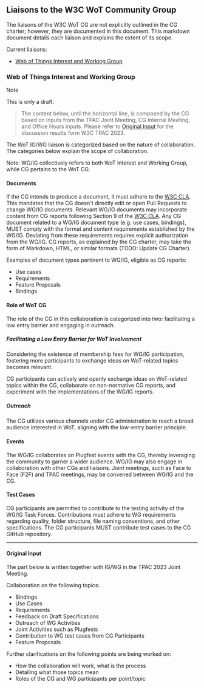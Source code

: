 ## Liaisons to the W3C WoT Community Group

The liaisons of the W3C WoT CG are not explicitly outlined in the CG charter; however, they are documented in this document. 
This markdown document details each liaison and explains the extent of its scope.

Current liaisons:

- [Web of Things Interest and Working Group](#web-of-things-interest-and-working-group)

### Web of Things Interest and Working Group

> [!NOTE] 
> This is only a draft.

> The content below, until the horizontal line, is composed by the CG based on inputs from the TPAC Joint Meeting, CG Internal Meeting, and Office Hours inputs. Please refer to [Original Input](#original-input) for the discussion results form W3C TPAC 2023.

The WoT IG/WG liaison is categorized based on the nature of collaboration. 
The categories below explain the scope of collaboration.

Note: WG/IG collectively refers to both WoT Interest and Working Group, while CG pertains to the WoT CG.

#### Documents

If the CG intends to produce a document, it must adhere to the [W3C CLA](https://www.w3.org/community/about/process/cla/).
This mandates that the CG doesn't directly edit or open Pull Requests to change WG/IG documents.
Relevant WG/IG documents may incorporate content from CG reports following Section 9 of the [W3C CLA](https://www.w3.org/community/about/process/cla/).
Any CG document related to a WG/IG document type (e.g. use cases, bindings), MUST comply with the format and content requirements established by the WG/IG. 
Deviating from these requirements requires explicit authorization from the WG/IG.
CG reports, as explained by the CG charter, may take the form of Markdown, HTML, or similar formats (TODO: Update CG Charter).

Examples of document types pertinent to WG/IG, eligible as CG reports:

- Use cases
- Requirements
- Feature Proposals
- Bindings

#### Role of WoT CG

The role of the CG in this collaboration is categorized into two: facilitating a low entry barrier and engaging in outreach.

##### Facilitating a Low Entry Barrier for WoT Involvement

Considering the existence of membership fees for WG/IG participation, fostering more participants to exchange ideas on WoT-related topics becomes relevant.

CG participants can actively and openly exchange ideas on WoT-related topics within the CG, collaborate on non-normative CG reports, and experiment with the implementations of the WG/IG reports.

##### Outreach

The CG utilizes various channels under CG administration to reach a broad audience interested in WoT, aligning with the low-entry barrier principle.

#### Events

The WG/IG collaborates on Plugfest events with the CG, thereby leveraging the community to garner a wider audience. 
WG/IG may also engage in collaboration with other CGs and liaisons. 
Joint meetings, such as Face to Face (F2F) and TPAC meetings, may be convened between WG/IG and the CG.

#### Test Cases

CG participants are permitted to contribute to the testing activity of the WG/IG Task Forces. 
Contributions must adhere to WG requirements regarding quality, folder structure, file naming conventions, and other specifications.
The CG participants MUST contribute test cases to the CG GitHub repository.

---

#### Original Input

The part below is written together with IG/WG in the TPAC 2023 Joint Meeting.

Collaboration on the following topics:

- Bindings
- Use Cases
- Requirements
- Feedback on Draft Specifications
- Outreach of WG Activities
- Joint Activities such as Plugfests
- Contribution to WG test cases from CG Participants
- Feature Proposals

Further clarifications on the following points are being worked on:

- How the collaboration will work, what is the process
- Detailing what those topics mean
- Roles of the CG and WG participants per point/topic
